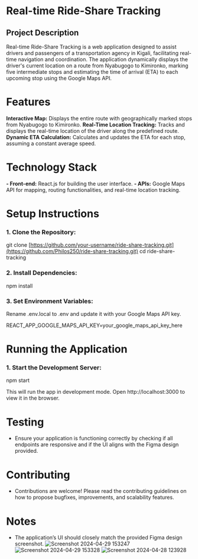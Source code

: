 # Real-time Ride-Share Tracking
## Project Description
Real-time Ride-Share Tracking is a web application designed to assist drivers and passengers of a transportation agency in Kigali, facilitating real-time navigation and coordination. The application dynamically displays the driver's current location on a route from Nyabugogo to Kimironko, marking five intermediate stops and estimating the time of arrival (ETA) to each upcoming stop using the Google Maps API.

# Features

**Interactive Map:** Displays the entire route with geographically marked stops from Nyabugogo to Kimironko.
**Real-Time Location Tracking:** Tracks and displays the real-time location of the driver along the predefined route.
**Dynamic ETA Calculation:** Calculates and updates the ETA for each stop, assuming a constant average speed.

# Technology Stack

**- Front-end:** React.js for building the user interface.
**- APIs:** Google Maps API for mapping, routing functionalities, and real-time location tracking.

# Setup Instructions

### 1. Clone the Repository:

git clone [https://github.com/your-username/ride-share-tracking.git](https://github.com/Philos250/ride-share-tracking.git)
cd ride-share-tracking

### 2. Install Dependencies:

npm install

### 3. Set Environment Variables:
Rename .env.local to .env and update it with your Google Maps API key.

REACT_APP_GOOGLE_MAPS_API_KEY=your_google_maps_api_key_here

# Running the Application

### 1. Start the Development Server:

npm start

This will run the app in development mode. Open http://localhost:3000 to view it in the browser.

# Testing

- Ensure your application is functioning correctly by checking if all endpoints are responsive and if the UI aligns with the Figma design provided.

# Contributing

- Contributions are welcome! Please read the contributing guidelines on how to propose bugfixes, improvements, and scalability features.

# Notes

- The application’s UI should closely match the provided Figma design screenshot.
![Screenshot 2024-04-29 153247](https://github.com/Philos250/ride-share-tracking/assets/32220586/f67d832e-ead4-46a4-99c9-6929f001d22e)
![Screenshot 2024-04-29 153328](https://github.com/Philos250/ride-share-tracking/assets/32220586/c5d9626a-b7b8-4164-8a7a-bb4ade2996eb)
![Screenshot 2024-04-28 123928](https://github.com/Philos250/ride-share-tracking/assets/32220586/82e53c01-4764-40a8-843d-a43252351dc0)
